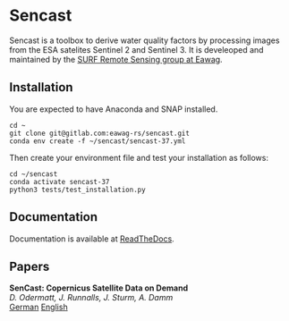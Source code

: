 # Sencast

Sencast is a toolbox to derive water quality factors by processing images from the ESA satelites Sentinel 2 and Sentinel 3.
It is develeoped and maintained by the [SURF Remote Sensing group at Eawag](https://www.eawag.ch/en/department/surf/main-focus/remote-sensing/).

## Installation
You are expected to have Anaconda and SNAP installed.
```
cd ~
git clone git@gitlab.com:eawag-rs/sencast.git
conda env create -f ~/sencast/sencast-37.yml
```
Then create your environment file and test your installation as follows:
```
cd ~/sencast
conda activate sencast-37
python3 tests/test_installation.py
```

## Documentation

Documentation is available at [ReadTheDocs](https://sencast.readthedocs.io/en/latest/?).

## Papers

**SenCast: Copernicus Satellite Data on Demand**  
*D. Odermatt, J. Runnalls, J. Sturm, A. Damm*  
[German](https://www.dora.lib4ri.ch/eawag/islandora/object/eawag%3A21549/datastream/PDF4/Odermatt-2020-SenCast-%28accepted_version%29.pdf) [English](https://www.dora.lib4ri.ch/eawag/islandora/object/eawag%3A21549/datastream/PDF3/Odermatt-2020-SenCast-%28unspecified_8a1c1609%29.pdf)